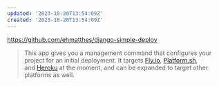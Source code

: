 ```yaml
---
updated: '2023-10-20T13:54:09Z'
created: '2023-10-20T13:54:09Z'
---
```

https://github.com/ehmatthes/django-simple-deploy

> This app gives you a management command that configures your project for an initial deployment. It targets [Fly.io](https://fly.io/), [Platform.sh](https://platform.sh/), and [Heroku](https://heroku.com/) at the moment, and can be expanded to target other platforms as well.